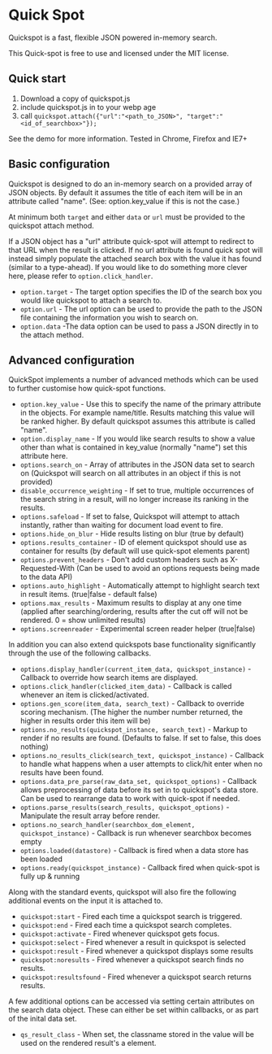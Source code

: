 # Quick Spot

Quickspot is a fast, flexible JSON powered in-memory search. 

This Quick-spot is free to use and licensed under the MIT license.

## Quick start

1. Download a copy of quickspot.js
2. include quickspot.js in to your webp age
3. call `quickspot.attach({"url":"<path_to_JSON>", "target":"<id_of_searchbox>"});`

See the demo for more information. Tested in Chrome, Firefox and IE7+

## Basic configuration

Quickspot is designed to do an in-memory search on a provided array of JSON objects. By default it assumes the title of each item will be in an attribute called "name". (See: option.key_value if this is not the case.)

At minimum both `target` and either `data` or `url` must be provided to the quickspot attach method.

If a JSON object has a "url" attribute quick-spot will attempt to redirect to that URL when the result is clicked. If no url attribute is found quick spot will instead simply populate the attached search box with the value it has found (similar to a type-ahead). If you would like to do something more clever here, please refer to `option.click_handler`.

* `option.target` - The target option specifies the ID of the search box you would like quickspot to attach a search to.
* `option.url` - The url option can be used to provide the path to the JSON file containing the information you wish to search on.
* `option.data` -The data option can be used to pass a JSON directly in to the attach method.

## Advanced configuration

QuickSpot implements a number of advanced methods which can be used to further customise how quick-spot functions.

* `option.key_value` - Use this to specify the name of the primary attribute in the objects. For example name/title. Results matching this value will be ranked higher. By default quickspot assumes this attribute is called "name".
* `option.display_name` - If you would like search results to show a value other than what is contained in key_value (normally "name") set this attribute here.
* `options.search_on` - Array of attributes in the JSON data set to search on (Quickspot will search on all attributes in an object if this is not provided)
* `disable_occurrence_weighting` - If set to true, multiple occurrences of the search string in a result, will no longer increase its ranking in the results.
* `options.safeload` - If set to false, Quickspot will attempt to attach instantly, rather than waiting for document load event to fire.
* `options.hide_on_blur` - Hide results listing on blur (true by default)
* `options.results_container` - ID of element quickspot should use as container for results (by default will use quick-spot elements parent)
* `options.prevent_headers` - Don't add custom headers such as X-Requested-With (Can be used to avoid an options requests being made to the data API)
* `options.auto_highlight` - Automatically attempt to highlight search text in result items. (true|false - default false)
* `options.max_results` - Maximum results to display at any one time (applied after searching/ordering, results after the cut off will not be rendered. 0 = show unlimited results)
* `options.screenreader` - Experimental screen reader helper (true|false)

In addition you can also extend quickspots base functionality significantly through the use of the following callbacks.

* `options.display_handler(current_item_data, quickspot_instance)` - Callback to override how search items are displayed. 
* `options.click_handler(clicked_item_data)` - Callback is called whenever an item is clicked/activated.
* `options.gen_score(item_data, search_text)` - Callback to override scoring mechanism. (The higher the number number returned, the higher in results order this item will be)
* `options.no_results(quickspot_instance, search_text)` - Markup to render if no results are found. (Defaults to false. If set to false, this does nothing)
* `options.no_results_click(search_text, quickspot_instance)` - Callback to handle what happens when a user attempts to click/hit enter when no results have been found.
* `options.data_pre_parse(raw_data_set, quickspot_options)` - Callback allows preprocessing of data before its set in to quickspot's data store. Can be used to rearrange data to work with quick-spot if needed.
* `options.parse_results(search_results, quickspot_options)` - Manipulate the result array before render.
* `options.no_search_handler(searchbox_dom_element, quickspot_instance)` - Callback is run whenever searchbox becomes empty
* `options.loaded(datastore)` - Callback is fired when a data store has been loaded
* `options.ready(quickspot_instance)` - Callback fired when quick-spot is fully up & running

Along with the standard events, quickspot will also fire the following additional events on the input it is attached to.

* `quickspot:start` - Fired each time a quickspot search is triggered.    
* `quickspot:end` - Fired each time a quickspot search completes.   
* `quickspot:activate` - Fired whenever quickspot gets focus.
* `quickspot:select` - Fired whenever a result in quickspot is selected
* `quickspot:result` - Fired whenever a quickspot displays some results
* `quickspot:noresults` - Fired whenever a quickspot search finds no results.    
* `quickspot:resultsfound` - Fired whenever a quickspot search returns results.    

A few additional options can be accessed via setting certain attributes on the search data object. These can either be set within callbacks, or as part of the inital data set.

* `qs_result_class` - When set, the classname stored in the value will be used on the rendered result's a element.